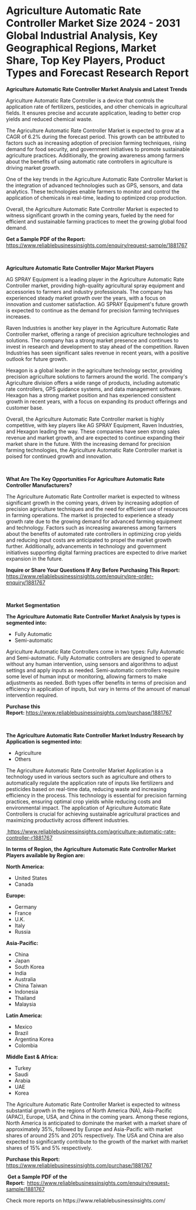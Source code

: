 <p><h1>Agriculture Automatic Rate Controller Market Size 2024 - 2031 Global Industrial Analysis, Key Geographical Regions, Market Share, Top Key Players, Product Types and Forecast Research Report</h1></p><p><strong>Agriculture Automatic Rate Controller Market Analysis and Latest Trends</strong></p>
<p><p>Agriculture Automatic Rate Controller is a device that controls the application rate of fertilizers, pesticides, and other chemicals in agricultural fields. It ensures precise and accurate application, leading to better crop yields and reduced chemical waste.</p><p>The Agriculture Automatic Rate Controller Market is expected to grow at a CAGR of 6.2% during the forecast period. This growth can be attributed to factors such as increasing adoption of precision farming techniques, rising demand for food security, and government initiatives to promote sustainable agriculture practices. Additionally, the growing awareness among farmers about the benefits of using automatic rate controllers in agriculture is driving market growth.</p><p>One of the key trends in the Agriculture Automatic Rate Controller Market is the integration of advanced technologies such as GPS, sensors, and data analytics. These technologies enable farmers to monitor and control the application of chemicals in real-time, leading to optimized crop production.</p><p>Overall, the Agriculture Automatic Rate Controller Market is expected to witness significant growth in the coming years, fueled by the need for efficient and sustainable farming practices to meet the growing global food demand.</p></p>
<p><strong>Get a Sample PDF of the Report:&nbsp;</strong> <a href="https://www.reliablebusinessinsights.com/enquiry/request-sample/1881767">https://www.reliablebusinessinsights.com/enquiry/request-sample/1881767</a></p>
<p>&nbsp;</p>
<p><strong>Agriculture Automatic Rate Controller Major Market Players</strong></p>
<p><p>AG SPRAY Equipment is a leading player in the Agriculture Automatic Rate Controller market, providing high-quality agricultural spray equipment and accessories to farmers and industry professionals. The company has experienced steady market growth over the years, with a focus on innovation and customer satisfaction. AG SPRAY Equipment's future growth is expected to continue as the demand for precision farming techniques increases.</p><p>Raven Industries is another key player in the Agriculture Automatic Rate Controller market, offering a range of precision agriculture technologies and solutions. The company has a strong market presence and continues to invest in research and development to stay ahead of the competition. Raven Industries has seen significant sales revenue in recent years, with a positive outlook for future growth.</p><p>Hexagon is a global leader in the agriculture technology sector, providing precision agriculture solutions to farmers around the world. The company's Agriculture division offers a wide range of products, including automatic rate controllers, GPS guidance systems, and data management software. Hexagon has a strong market position and has experienced consistent growth in recent years, with a focus on expanding its product offerings and customer base.</p><p>Overall, the Agriculture Automatic Rate Controller market is highly competitive, with key players like AG SPRAY Equipment, Raven Industries, and Hexagon leading the way. These companies have seen strong sales revenue and market growth, and are expected to continue expanding their market share in the future. With the increasing demand for precision farming technologies, the Agriculture Automatic Rate Controller market is poised for continued growth and innovation.</p></p>
<p>&nbsp;</p>
<p><strong>What Are The Key Opportunities For Agriculture Automatic Rate Controller Manufacturers?</strong></p>
<p><p>The Agriculture Automatic Rate Controller market is expected to witness significant growth in the coming years, driven by increasing adoption of precision agriculture techniques and the need for efficient use of resources in farming operations. The market is projected to experience a steady growth rate due to the growing demand for advanced farming equipment and technology. Factors such as increasing awareness among farmers about the benefits of automated rate controllers in optimizing crop yields and reducing input costs are anticipated to propel the market growth further. Additionally, advancements in technology and government initiatives supporting digital farming practices are expected to drive market expansion in the future.</p></p>
<p><strong>Inquire or Share Your Questions If Any Before Purchasing This Report:</strong> <a href="https://www.reliablebusinessinsights.com/enquiry/pre-order-enquiry/1881767">https://www.reliablebusinessinsights.com/enquiry/pre-order-enquiry/1881767</a></p>
<p>&nbsp;</p>
<p><strong>Market Segmentation</strong></p>
<p><strong>The Agriculture Automatic Rate Controller Market Analysis by types is segmented into:</strong></p>
<p><ul><li>Fully Automatic</li><li>Semi-automatic</li></ul></p>
<p><p>Agriculture Automatic Rate Controllers come in two types: Fully Automatic and Semi-automatic. Fully Automatic controllers are designed to operate without any human intervention, using sensors and algorithms to adjust settings and apply inputs as needed. Semi-automatic controllers require some level of human input or monitoring, allowing farmers to make adjustments as needed. Both types offer benefits in terms of precision and efficiency in application of inputs, but vary in terms of the amount of manual intervention required.</p></p>
<p><strong>Purchase this Report:&nbsp;</strong><a href="https://www.reliablebusinessinsights.com/purchase/1881767">https://www.reliablebusinessinsights.com/purchase/1881767</a></p>
<p>&nbsp;</p>
<p><strong>The Agriculture Automatic Rate Controller Market Industry Research by Application is segmented into:</strong></p>
<p><ul><li>Agriculture</li><li>Others</li></ul></p>
<p><p>The Agriculture Automatic Rate Controller Market Application is a technology used in various sectors such as agriculture and others to automatically regulate the application rate of inputs like fertilizers and pesticides based on real-time data, reducing waste and increasing efficiency in the process. This technology is essential for precision farming practices, ensuring optimal crop yields while reducing costs and environmental impact. The application of Agriculture Automatic Rate Controllers is crucial for achieving sustainable agricultural practices and maximizing productivity across different industries.</p></p>
<p><a href="https://www.reliablebusinessinsights.com/agriculture-automatic-rate-controller-r1881767">&nbsp;https://www.reliablebusinessinsights.com/agriculture-automatic-rate-controller-r1881767</a></p>
<p><strong>In terms of Region, the Agriculture Automatic Rate Controller Market Players available by Region are:</strong></p>
<p>
    <p> <strong> North America: </strong>
        <ul>
            <li>United States</li>
            <li>Canada</li>
        </ul>
        </p> 
    <p> <strong> Europe: </strong>
        <ul>
            <li>Germany</li>
            <li>France</li>
            <li>U.K.</li>
            <li>Italy</li>
            <li>Russia</li>
        </ul>
        </p> 
    <p> <strong> Asia-Pacific: </strong>
        <ul>
            <li>China</li>
            <li>Japan</li>
            <li>South Korea</li>
            <li>India</li>
            <li>Australia</li>
            <li>China Taiwan</li>
            <li>Indonesia</li>
            <li>Thailand</li>
            <li>Malaysia</li>
        </ul>
        </p> 
    <p> <strong> Latin America: </strong>
        <ul>
            <li>Mexico</li>
            <li>Brazil</li>
            <li>Argentina Korea</li>
            <li>Colombia</li>
        </ul>
        </p> 
    <p> <strong> Middle East & Africa: </strong>
        <ul>
            <li>Turkey</li>
            <li>Saudi</li>
            <li>Arabia</li>
            <li>UAE</li>
            <li>Korea</li>
        </ul>
    </p>
    </p>
<p><p>The Agriculture Automatic Rate Controller Market is expected to witness substantial growth in the regions of North America (NA), Asia-Pacific (APAC), Europe, USA, and China in the coming years. Among these regions, North America is anticipated to dominate the market with a market share of approximately 35%, followed by Europe and Asia-Pacific with market shares of around 25% and 20% respectively. The USA and China are also expected to significantly contribute to the growth of the market with market shares of 15% and 5% respectively.</p></p>
<p><strong>Purchase this Report: </strong><a href="https://www.reliablebusinessinsights.com/purchase/1881767">https://www.reliablebusinessinsights.com/purchase/1881767</a></p>
<p>&nbsp;<strong>Get a Sample PDF of the Report:&nbsp;&nbsp;</strong><a href="https://www.reliablebusinessinsights.com/enquiry/request-sample/1881767">https://www.reliablebusinessinsights.com/enquiry/request-sample/1881767</a></p>
<p><strong></strong></p>
<p>Check more reports on https://www.reliablebusinessinsights.com/</p>